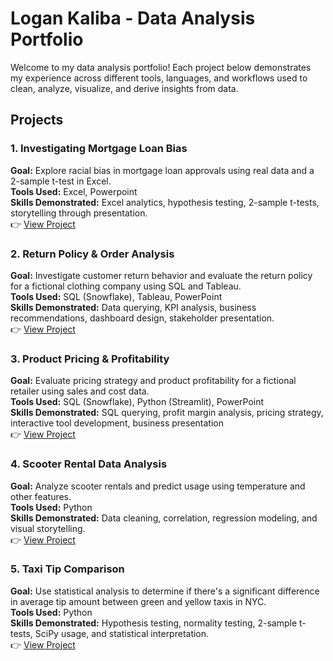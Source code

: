 # Logan Kaliba - Data Analysis Portfolio

Welcome to my data analysis portfolio! Each project below demonstrates my experience across different tools, languages, and workflows used to clean, analyze, visualize, and derive insights from data.

## Projects

### 1. Investigating Mortgage Loan Bias  
**Goal:** Explore racial bias in mortgage loan approvals using real data and a 2-sample t-test in Excel.   
**Tools Used:** Excel, Powerpoint  
**Skills Demonstrated:** Excel analytics, hypothesis testing, 2-sample t-tests, storytelling through presentation.  
👉 [View Project](./mortgage_bias_analysis)

### 2. Return Policy & Order Analysis  
**Goal:** Investigate customer return behavior and evaluate the return policy for a fictional clothing company using SQL and Tableau.  
**Tools Used:** SQL (Snowflake), Tableau, PowerPoint  
**Skills Demonstrated:** Data querying, KPI analysis, business recommendations, dashboard design, stakeholder presentation.  
👉 [View Project](./return_policy_order_analysis)

### 3. Product Pricing & Profitability  
**Goal:** Evaluate pricing strategy and product profitability for a fictional retailer using sales and cost data.  
**Tools Used:** SQL (Snowflake), Python (Streamlit), PowerPoint  
**Skills Demonstrated:** SQL querying, profit margin analysis, pricing strategy, interactive tool development, business presentation  
👉 [View Project](./product_pricing_&_profitability)

### 4. Scooter Rental Data Analysis
**Goal:** Analyze scooter rentals and predict usage using temperature and other features.  
**Tools Used:** Python  
**Skills Demonstrated:** Data cleaning, correlation, regression modeling, and visual storytelling.  
👉 [View Project](./scooter_rental_analysis)

### 5. Taxi Tip Comparison  
**Goal:** Use statistical analysis to determine if there's a significant difference in average tip amount between green and yellow taxis in NYC.  
**Tools Used:** Python  
**Skills Demonstrated:** Hypothesis testing, normality testing, 2-sample t-tests, SciPy usage, and statistical interpretation.  
👉 [View Project](./taxi_tip_analysis)
